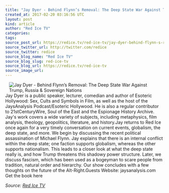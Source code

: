 ```yaml
---
title: "Jay Dyer - Behind Flynn’s Removal: The Deep State War Against Trump, Russia &amp; Sovereign Nations"
created_at: 2017-02-20 03:16:56 UTC
layout: post
kind: article
author: "Red Ice TV"
categories: 
tags: 
source_post_url: https://redice.tv/red-ice-tv/jay-dyer-behind-flynn-s-removal-the-deep-state-war-against-trump-russia-and-sovereign-nations
source_twitter_url: http://twitter.com/redice
source_twitter: redice
source_blog_name: "Red Ice TV"
source_blog_slug: red-ice-tv
source_blog_url: https://redice.tv/red-ice-tv
source_image_url: 
---
```

<img align="left" hspace="12" alt="Jay Dyer - Behind Flynn&rsquo;s Removal: The Deep State War Against Trump, Russia &amp; Sovereign Nations" src="https://rdice.net/a/c/t/17/RITV-170218-jaydyer.9cd7b47f.jpg"> Jay Dyer is a public speaker, lecturer, comedian and author of Esoteric Hollywood: Sex, Cults and Symbols in Film, as well as the host of the JaysAnalysis Podcast/Esoteric Hollywood. He is also a regular contributor to 21stCenturyWire, Soul of the East and the Espionage History Archive. Jay's work covers a wide variety of subjects, including metaphysics, film analysis, theology, geopolitics, literature, and history.Jay returns to Red Ice once again for a very timely conversation on current events, globalism, the deep state, and more. We begin by discussing the recent political assassination of Michael Flynn. Jay explains that there is an internal conflict within the deep state; one faction supports globalism, whereas the other supports nationalism. This leads to a closer look at what the deep state really is, and how Trump threatens this shadowy power structure. Later, we discuss fascism, which has been used as a bogeyman to scare people from tradition, natural order and hierarchy. Our show concludes with a few thoughts on the future of the Alt-Right.Guests Website:&nbsp;jaysanalysis.com
Get the book here<div class="">
    <i>Source: <a href="https://redice.tv/red-ice-tv">Red Ice TV</a></i>
</div>

